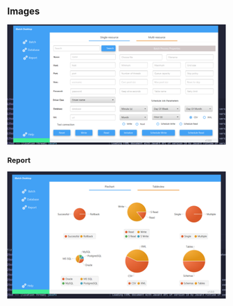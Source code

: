 ## Images

![Image](https://github.com/redolf250/Batch/blob/master/batch_run_one_file.png)

### Report
![Report](https://github.com/redolf250/Batch/blob/master/report_chart_view.png)

